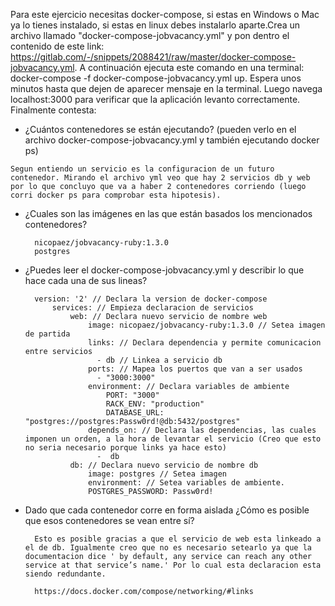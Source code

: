 Para este ejercicio necesitas docker-compose, si estas en Windows o Mac ya lo tienes instalado, si estas en linux debes instalarlo aparte.Crea un archivo llamado "docker-compose-jobvacancy.yml" y pon dentro el contenido de este link: https://gitlab.com/-/snippets/2088421/raw/master/docker-compose-jobvacancy.yml.
A continuación ejecuta este comando en una terminal: docker-compose -f docker-compose-jobvacancy.yml up.
Espera unos minutos hasta que dejen de aparecer mensaje en la terminal. Luego navega localhost:3000 para verificar que la aplicación levanto correctamente.
Finalmente contesta:

-    ¿Cuántos contenedores se están ejecutando? (pueden verlo en el archivo docker-compose-jobvacancy.yml y también ejecutando docker ps)
    
    Segun entiendo un servicio es la configuracion de un futuro contenedor. Mirando el archivo yml veo que hay 2 servicios db y web por lo que concluyo que va a haber 2 contenedores corriendo (luego corri docker ps para comprobar esta hipotesis). 

* ¿Cuales son las imágenes en las que están basados los mencionados contenedores?
  
    
        nicopaez/jobvacancy-ruby:1.3.0
        postgres
    
    
* ¿Puedes leer el docker-compose-jobvacancy.yml y describir lo que hace cada una de sus lineas?

        version: '2' // Declara la version de docker-compose
            services: // Empieza declaracion de servicios
                web: // Declara nuevo servicio de nombre web
                    image: nicopaez/jobvacancy-ruby:1.3.0 // Setea imagen de partida 
                    links: // Declara dependencia y permite comunicacion entre servicios
                      - db // Linkea a servicio db
                    ports: // Mapea los puertos que van a ser usados 
                      - "3000:3000" 
                    environment: // Declara variables de ambiente
                        PORT: "3000"
                        RACK_ENV: "production"
                        DATABASE_URL: "postgres://postgres:Passw0rd!@db:5432/postgres"
                    depends_on: // Declara las dependencias, las cuales imponen un orden, a la hora de levantar el servicio (Creo que esto no seria necesario porque links ya hace esto)
                      -  db
                db: // Declara nuevo servicio de nombre db 
                    image: postgres // Setea imagen
                    environment: // Setea variables de ambiente.
                    POSTGRES_PASSWORD: Passw0rd!


* Dado que cada contenedor corre en forma aislada ¿Cómo es posible que esos contenedores se vean entre sí?
  
        Esto es posible gracias a que el servicio de web esta linkeado a el de db. Igualmente creo que no es necesario setearlo ya que la documentacion dice ' by default, any service can reach any other service at that service’s name.' Por lo cual esta declaracion esta siendo redundante.
        
        https://docs.docker.com/compose/networking/#links